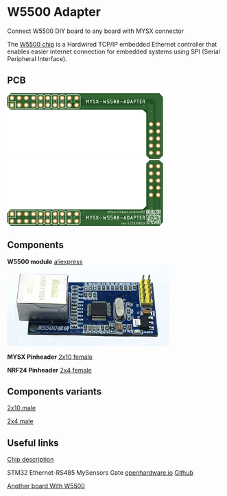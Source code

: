 # W5500 Adapter

Connect W5500 DIY board to any board with MYSX connector

The [W5500 chip](https://www.wiznet.io/product-item/w5500/) is a Hardwired TCP/IP embedded Ethernet controller that enables easier internet connection for embedded systems using SPI (Serial Peripheral Interface).

## PCB
![TOP](images/pcb_rev1_top.png) ![Bottom](images/pcb_rev1_bottom.png)

## Components

**W5500 module** [aliexpress](http://ali.pub/2z6fva)
![Bottom](images/W5500_top.png)

**MYSX Pinheader** [2x10 female](https://l.kool.ru/hdrf2r) 

**NRF24 Pinheader** [2x4 female](https://l.kool.ru/hdrf2r) 

## Components variants

[2x10 male](https://l.kool.ru/hdrm2r) 

[2x4 male](https://l.kool.ru/hdrm2r) 

## Useful links
[Chip description](https://www.wiznet.io/product-item/w5500/)

STM32 Ethernet-RS485 MySensors Gate [openhardware.io](https://www.openhardware.io/view/776/STM32-Ethernet-RS485-MySensors-Gate) [Github](https://github.com/mysensors-rus/STM32_Ethernet-RS485_gate)

[Another board With W5500](https://www.onetransistor.eu/2017/11/stm32-bluepill-arduino-ide.html)
